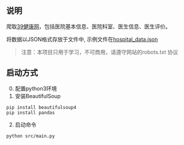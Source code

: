 ## 说明
爬取[39健康网](https://yyk.39.net/guangzhou/hospitals/)，包括医院基本信息、医院科室、医生信息、医生评价。

将数据以JSON格式存放于文件中, 示例文件在[hospital_data.json](https://github.com/onemore118/hospital_crawler/blob/c1e3fea563c2a29123dece3c152c77c004122611/src/hospital_data.json)

> 注意：本项目只用于学习，不可商用，请遵守网站的robots.txt 协议

## 启动方式
0. 配置python3环境
1. 安装BeautifulSoup
```shell
pip install beautifulsoup4
pip install pandas
```
2. 启动命令
```shell
python src/main.py
```

